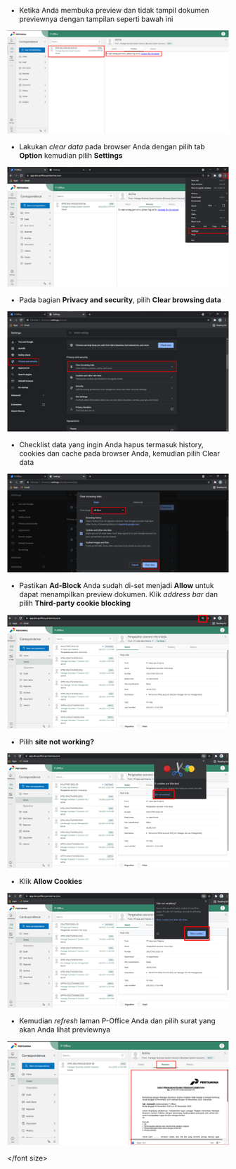 <font size="3">

- Ketika Anda membuka preview dan tidak tampil dokumen previewnya dengan tampilan seperti bawah ini

![gambar](FAQ/02FQ01.png)

- Lakukan _clear data_ pada browser Anda dengan pilih tab **Option** kemudian pilih **Settings**

![gambar](FAQ/02FQ20.png)

- Pada bagian **Privacy and security**, pilih **Clear browsing data**

![gambar](FAQ/02FQ21.png)

- Checklist data yang ingin Anda hapus termasuk history, cookies dan cache pada browser Anda, kemudian pilih Clear data

![gambar](FAQ/02FQ22.png)

- Pastikan **Ad-Block** Anda sudah di-set menjadi **Allow** untuk dapat menampilkan preview dokumen. Klik _address bar_ dan pilih **Third-party cookie blocking**

![gambar](FAQ/02FQ02.png)

- Pilih **site not working?**

![gambar](FAQ/02FQ03.png)

- Klik **Allow Cookies**

![gambar](FAQ/02FQ04.png)

- Kemudian _refresh_ laman P-Office Anda dan pilih surat yang akan Anda lihat previewnya

![gambar](FAQ/02FQ05.png)

</font size>
